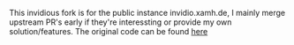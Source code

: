 This invidious fork is for the public instance invidio.xamh.de, I mainly merge upstream PR's early if they're interessting or provide my own solution/features.
The original code can be found [here](https://github.com/iv-org/invidious)

